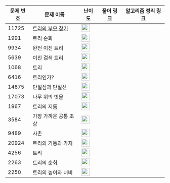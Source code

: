 문제 번호 | 문제 이름 | 난이도 | 풀이 링크 | 알고리즘 정리 링크
---|---|---|---|---
11725 | [트리의 부모 찾기](https://www.acmicpc.net/problem/11725) | <img height="25px" width="25px" src="https://static.solved.ac/tier_small/9.svg"/> |
1991 | 트리 순회 | <img height="25px" width="25px" src="https://static.solved.ac/tier_small/10.svg"/> |
9934 | 완전 이진 트리 | <img height="25px" width="25px" src="https://static.solved.ac/tier_small/10.svg"/> |
5639 | 이진 검색 트리 |<img height="25px" width="25px" src="https://static.solved.ac/tier_small/10.svg"/> |
1068 | 트리 | <img height="25px" width="25px" src="https://static.solved.ac/tier_small/11.svg"/> |
6416 | 트리인가? | <img height="25px" width="25px" src="https://static.solved.ac/tier_small/11.svg"/> |
14675 | 단절점과 단절선 | <img height="25px" width="25px" src="https://static.solved.ac/tier_small/11.svg"/> |
17073 | 나무 위의 빗물 | <img height="25px" width="25px" src="https://static.solved.ac/tier_small/11.svg"/> |
1967 | 트리의 지름 | <img height="25px" width="25px" src="https://static.solved.ac/tier_small/12.svg"/> |
3584 | 가장 가까운 공통 조상 | <img height="25px" width="25px" src="https://static.solved.ac/tier_small/12.svg"/> |
9489 | 사촌 | <img height="25px" width="25px" src="https://static.solved.ac/tier_small/12.svg"/> |
20924 | 트리의 기둥과 가지 | <img height="25px" width="25px" src="https://static.solved.ac/tier_small/12.svg"/> |
4256 | 트리 | <img height="25px" width="25px" src="https://static.solved.ac/tier_small/13.svg"/> |
2263 | 트리의 순회 | <img height="25px" width="25px" src="https://static.solved.ac/tier_small/14.svg"/> |
2250 | 트리의 높이와 너비 | <img height="25px" width="25px" src="https://static.solved.ac/tier_small/14.svg"/> |
